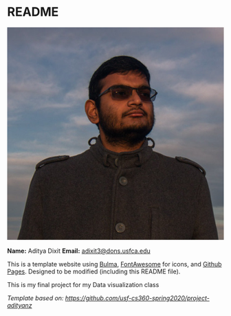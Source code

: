 # README
![Profile Image](profile.jpg)

**Name:** Aditya Dixit
**Email:** <adixit3@dons.usfca.edu>

This is a template website using [Bulma](https://bulma.io/), [FontAwesome](https://origin.fontawesome.com/) for icons, and [Github Pages](). Designed to be modified (including this README file).

This is my final project for my Data visualization class

*Template based on: <https://github.com/usf-cs360-spring2020/project-adityanz>*

